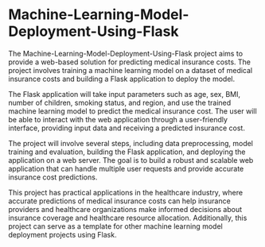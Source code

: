 # Machine-Learning-Model-Deployment-Using-Flask 


The Machine-Learning-Model-Deployment-Using-Flask project aims to provide a web-based solution for predicting medical insurance costs. The project involves training a machine learning model on a dataset of medical insurance costs and building a Flask application to deploy the model.

The Flask application will take input parameters such as age, sex, BMI, number of children, smoking status, and region, and use the trained machine learning model to predict the medical insurance cost. The user will be able to interact with the web application through a user-friendly interface, providing input data and receiving a predicted insurance cost.

The project will involve several steps, including data preprocessing, model training and evaluation, building the Flask application, and deploying the application on a web server. The goal is to build a robust and scalable web application that can handle multiple user requests and provide accurate insurance cost predictions.

This project has practical applications in the healthcare industry, where accurate predictions of medical insurance costs can help insurance providers and healthcare organizations make informed decisions about insurance coverage and healthcare resource allocation. Additionally, this project can serve as a template for other machine learning model deployment projects using Flask.
